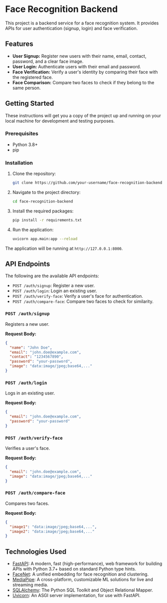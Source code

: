 # Face Recognition Backend

This project is a backend service for a face recognition system. It provides APIs for user authentication (signup, login) and face verification.

## Features

- **User Signup:** Register new users with their name, email, contact, password, and a clear face image.
- **User Login:** Authenticate users with their email and password.
- **Face Verification:** Verify a user's identity by comparing their face with the registered face.
- **Face Comparison:** Compare two faces to check if they belong to the same person.

## Getting Started

These instructions will get you a copy of the project up and running on your local machine for development and testing purposes.

### Prerequisites

- Python 3.8+
- pip

### Installation

1.  Clone the repository:
    ```bash
    git clone https://github.com/your-username/face-recognition-backend.git
    ```
2.  Navigate to the project directory:
    ```bash
    cd face-recognition-backend
    ```
3.  Install the required packages:
    ```bash
    pip install -r requirements.txt
    ```
4.  Run the application:
    ```bash
    uvicorn app.main:app --reload
    ```

The application will be running at `http://127.0.0.1:8000`.

## API Endpoints

The following are the available API endpoints:

- `POST /auth/signup`: Register a new user.
- `POST /auth/login`: Login an existing user.
- `POST /auth/verify-face`: Verify a user's face for authentication.
- `POST /auth/compare-face`: Compare two faces to check for similarity.

### `POST /auth/signup`

Registers a new user.

**Request Body:**

```json
{
  "name": "John Doe",
  "email": "john.doe@example.com",
  "contact": "1234567890",
  "password": "your-password",
  "image": "data:image/jpeg;base64,..."
}
```

### `POST /auth/login`

Logs in an existing user.

**Request Body:**

```json
{
  "email": "john.doe@example.com",
  "password": "your-password"
}
```

### `POST /auth/verify-face`

Verifies a user's face.

**Request Body:**

```json
{
  "email": "john.doe@example.com",
  "image": "data:image/jpeg;base64,..."
}
```

### `POST /auth/compare-face`

Compares two faces.

**Request Body:**

```json
{
  "image1": "data:image/jpeg;base64,...",
  "image2": "data:image/jpeg;base64,..."
}
```

## Technologies Used

- [FastAPI](https://fastapi.tiangolo.com/): A modern, fast (high-performance), web framework for building APIs with Python 3.7+ based on standard Python type hints.
- [FaceNet](https://github.com/davidsandberg/facenet): A unified embedding for face recognition and clustering.
- [MediaPipe](https://google.github.io/mediapipe/): A cross-platform, customizable ML solutions for live and streaming media.
- [SQLAlchemy](https://www.sqlalchemy.org/): The Python SQL Toolkit and Object Relational Mapper.
- [Uvicorn](https://www.uvicorn.org/): An ASGI server implementation, for use with FastAPI.